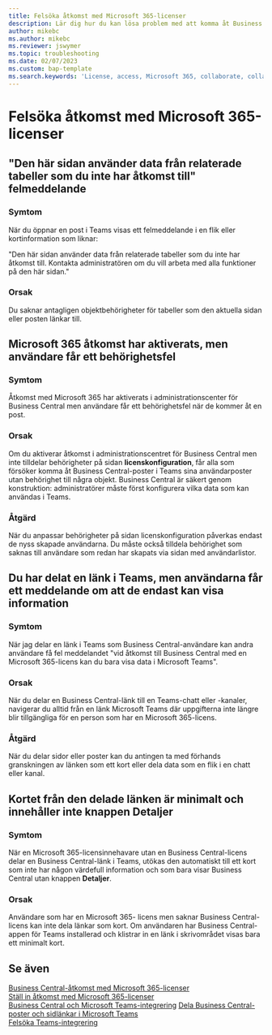 ```yaml
---
title: Felsöka åtkomst med Microsoft 365-licenser
description: Lär dig hur du kan lösa problem med att komma åt Business Central med bara en Microsoft 365-licens.
author: mikebc
ms.author: mikebc
ms.reviewer: jswymer
ms.topic: troubleshooting
ms.date: 02/07/2023
ms.custom: bap-template
ms.search.keywords: 'License, access, Microsoft 365, collaborate, collaboration, Teams, Microsoft Teams'
---
```


# <a name="troubleshoot-access-with-microsoft--licenses" />Felsöka åtkomst med Microsoft 365-licenser

## <a name="this-page-uses-data-from-related-tables-that-you-do-not-have-access-to-error-message" />"Den här sidan använder data från relaterade tabeller som du inte har åtkomst till" felmeddelande

### <a name="symptoms" />Symtom

När du öppnar en post i Teams visas ett felmeddelande i en flik eller kortinformation som liknar:

"Den här sidan använder data från relaterade tabeller som du inte har åtkomst till. Kontakta administratören om du vill arbeta med alla funktioner på den här sidan."

### <a name="cause" />Orsak

Du saknar antagligen objektbehörigheter för tabeller som den aktuella sidan eller posten länkar till.

## <a name="microsoft--access-has-been-enabled-but-users-get-a-permission-error" />Microsoft 365 åtkomst har aktiverats, men användare får ett behörighetsfel

### <a name="symptoms" />Symtom

Åtkomst med Microsoft 365 har aktiverats i administrationscenter för Business Central men användare får ett behörighetsfel när de kommer åt en post.

### <a name="cause" />Orsak

Om du aktiverar åtkomst i administrationscentret för Business Central men inte tilldelar behörigheter på sidan **licenskonfiguration**, får alla som försöker komma åt Business Central-poster i Teams sina användarposter utan behörighet till några objekt. Business Central är säkert genom konstruktion: administratörer måste först konfigurera vilka data som kan användas i Teams. 

### <a name="resolution" />Åtgärd

När du anpassar behörigheter på sidan licenskonfiguration påverkas endast de nyss skapade användarna. Du måste också tilldela behörighet som saknas till användare som redan har skapats via sidan med användarlistor. 

## <a name="you-shared-a-link-in-teams-but-users-get-a-message-that-they-can-only-view-data" />Du har delat en länk i Teams, men användarna får ett meddelande om att de endast kan visa information

### <a name="symptoms" />Symtom

När jag delar en länk i Teams som Business Central-användare kan andra användare få fel meddelandet "vid åtkomst till Business Central med en Microsoft 365-licens kan du bara visa data i Microsoft Teams".

### <a name="cause" />Orsak

När du delar en Business Central-länk till en Teams-chatt eller -kanaler, navigerar du alltid från en länk Microsoft Teams där uppgifterna inte längre blir tillgängliga för en person som har en Microsoft 365-licens.

### <a name="resolution" />Åtgärd

När du delar sidor eller poster kan du antingen ta med förhands granskningen av länken som ett kort eller dela data som en flik i en chatt eller kanal.

## <a name="card-from-shared-link-is-minimal-and-doesnt-include-details-button" />Kortet från den delade länken är minimalt och innehåller inte knappen Detaljer

### <a name="symptoms" />Symtom

När en Microsoft 365-licensinnehavare utan en Business Central-licens delar en Business Central-länk i Teams, utökas den automatiskt till ett kort som inte har någon värdefull information och som bara visar Business Central utan knappen **Detaljer**.

### <a name="cause" />Orsak

Användare som har en  Microsoft 365- licens men saknar Business Central-licens kan inte dela länkar som kort. Om användaren har Business Central-appen för Teams installerad och klistrar in en länk i skrivområdet visas bara ett minimalt kort. 

## <a name="see-also" />Se även

[Business Central-åtkomst med Microsoft 365-licenser](admin-access-with-m365-license.md#minimum-requirements)  
[Ställ in åtkomst med Microsoft 365-licenser](admin-access-with-m365-license-setup.md)  
[Business Central och Microsoft Teams-integrering](across-teams-overview.md)
[Dela Business Central-poster och sidlänkar i Microsoft Teams](across-working-with-teams.md)  
[Felsöka Teams-integrering](admin-teams-troubleshooting.md)  
